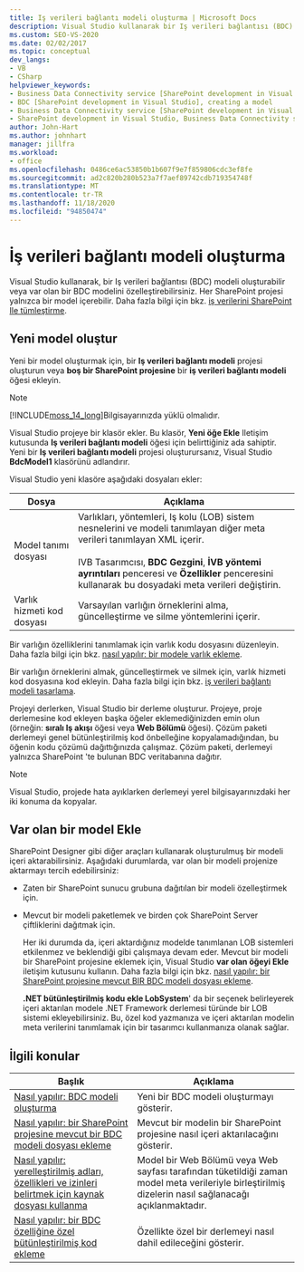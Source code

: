 ```yaml
---
title: Iş verileri bağlantı modeli oluşturma | Microsoft Docs
description: Visual Studio kullanarak bir Iş verileri bağlantısı (BDC) modeli oluşturun veya var olan bir BDC modelini özelleştirin. Her SharePoint projesi yalnızca bir model içerebilir.
ms.custom: SEO-VS-2020
ms.date: 02/02/2017
ms.topic: conceptual
dev_langs:
- VB
- CSharp
helpviewer_keywords:
- Business Data Connectivity service [SharePoint development in Visual Studio], model
- BDC [SharePoint development in Visual Studio], creating a model
- Business Data Connectivity service [SharePoint development in Visual Studio], creating a model
- SharePoint development in Visual Studio, Business Data Connectivity service
author: John-Hart
ms.author: johnhart
manager: jillfra
ms.workload:
- office
ms.openlocfilehash: 0486ce6ac53850b1b607f9e7f859806cdc3ef8fe
ms.sourcegitcommit: ad2c820b280b523a7f7aef89742cdb719354748f
ms.translationtype: MT
ms.contentlocale: tr-TR
ms.lasthandoff: 11/18/2020
ms.locfileid: "94850474"
---
```

# <a name="create-a-business-data-connectivity-model"></a>İş verileri bağlantı modeli oluşturma
  Visual Studio kullanarak, bir Iş verileri bağlantısı (BDC) modeli oluşturabilir veya var olan bir BDC modelini özelleştirebilirsiniz. Her SharePoint projesi yalnızca bir model içerebilir. Daha fazla bilgi için bkz. [iş verilerini SharePoint Ile tümleştirme](../sharepoint/integrating-business-data-into-sharepoint.md).

## <a name="create-a-new-model"></a>Yeni model oluştur
 Yeni bir model oluşturmak için, bir **Iş verileri bağlantı modeli** projesi oluşturun veya **boş bir SharePoint projesine** bir **iş verileri bağlantı modeli** öğesi ekleyin.

> [!NOTE]
> [!INCLUDE[moss_14_long](../sharepoint/includes/moss-14-long-md.md)]Bilgisayarınızda yüklü olmalıdır.

 Visual Studio projeye bir klasör ekler. Bu klasör, **Yeni öğe Ekle** Iletişim kutusunda **Iş verileri bağlantı modeli** öğesi için belirttiğiniz ada sahiptir. Yeni bir **Iş verileri bağlantı modeli** projesi oluşturursanız, Visual Studio **BdcModel1** klasörünü adlandırır.

 Visual Studio yeni klasöre aşağıdaki dosyaları ekler:

|Dosya|Açıklama|
|----------|-----------------|
|Model tanımı dosyası|Varlıkları, yöntemleri, Iş kolu (LOB) sistem nesnelerini ve modeli tanımlayan diğer meta verileri tanımlayan XML içerir.<br /><br /> IVB Tasarımcısı, **BDC Gezgini**, **İVB yöntemi ayrıntıları** penceresi ve **Özellikler** penceresini kullanarak bu dosyadaki meta verileri değiştirin.|
|Varlık hizmeti kod dosyası|Varsayılan varlığın örneklerini alma, güncelleştirme ve silme yöntemlerini içerir.|

 Bir varlığın özelliklerini tanımlamak için varlık kodu dosyasını düzenleyin. Daha fazla bilgi için bkz. [nasıl yapılır: bir modele varlık ekleme](../sharepoint/how-to-add-an-entity-to-a-model.md).

 Bir varlığın örneklerini almak, güncelleştirmek ve silmek için, varlık hizmeti kod dosyasına kod ekleyin. Daha fazla bilgi için bkz. [iş verileri bağlantı modeli tasarlama](../sharepoint/designing-a-business-data-connectivity-model.md).

 Projeyi derlerken, Visual Studio bir derleme oluşturur. Projeye, proje derlemesine kod ekleyen başka öğeler eklemediğinizden emin olun (örneğin: **sıralı Iş akışı** öğesi veya **Web Bölümü** öğesi). Çözüm paketi derlemeyi genel bütünleştirilmiş kod önbelleğine kopyalamadığından, bu öğenin kodu çözümü dağıttığınızda çalışmaz.  Çözüm paketi, derlemeyi yalnızca SharePoint 'te bulunan BDC veritabanına dağıtır.

> [!NOTE]
> Visual Studio, projede hata ayıklarken derlemeyi yerel bilgisayarınızdaki her iki konuma da kopyalar.

## <a name="add-an-existing-model"></a>Var olan bir model Ekle
 SharePoint Designer gibi diğer araçları kullanarak oluşturulmuş bir modeli içeri aktarabilirsiniz. Aşağıdaki durumlarda, var olan bir modeli projenize aktarmayı tercih edebilirsiniz:

- Zaten bir SharePoint sunucu grubuna dağıtılan bir modeli özelleştirmek için.

- Mevcut bir modeli paketlemek ve birden çok SharePoint Server çiftliklerini dağıtmak için.

  Her iki durumda da, içeri aktardığınız modelde tanımlanan LOB sistemleri etkilenmez ve beklendiği gibi çalışmaya devam eder. Mevcut bir modeli bir SharePoint projesine eklemek için, Visual Studio **var olan öğeyi Ekle** iletişim kutusunu kullanın. Daha fazla bilgi için bkz. [nasıl yapılır: bir SharePoint projesine mevcut BIR BDC modeli dosyası ekleme](../sharepoint/how-to-add-an-existing-bdc-model-file-to-a-sharepoint-project.md).

  **.NET bütünleştirilmiş kodu ekle LobSystem**' da bir seçenek belirleyerek içeri aktarılan modele .NET Framework derlemesi türünde bir LOB sistemi ekleyebilirsiniz. Bu, özel kod yazmanıza ve içeri aktarılan modelin meta verilerini tanımlamak için bir tasarımcı kullanmanıza olanak sağlar.

## <a name="related-topics"></a>İlgili konular

|Başlık|Açıklama|
|-----------|-----------------|
|[Nasıl yapılır: BDC modeli oluşturma](../sharepoint/how-to-create-a-bdc-model.md)|Yeni bir BDC modeli oluşturmayı gösterir.|
|[Nasıl yapılır: bir SharePoint projesine mevcut bir BDC modeli dosyası ekleme](../sharepoint/how-to-add-an-existing-bdc-model-file-to-a-sharepoint-project.md)|Mevcut bir modelin bir SharePoint projesine nasıl içeri aktarılacağını gösterir.|
|[Nasıl yapılır: yerelleştirilmiş adları, özellikleri ve izinleri belirtmek için kaynak dosyası kullanma](../sharepoint/how-to-use-a-resource-file-to-specify-localized-names-properties-and-permissions.md)|Model bir Web Bölümü veya Web sayfası tarafından tüketildiği zaman model meta verileriyle birleştirilmiş dizelerin nasıl sağlanacağı açıklanmaktadır.|
|[Nasıl yapılır: bir BDC özelliğine özel bütünleştirilmiş kod ekleme](../sharepoint/how-to-include-a-custom-assembly-in-a-bdc-feature.md)|Özellikte özel bir derlemeyi nasıl dahil edileceğini gösterir.|
